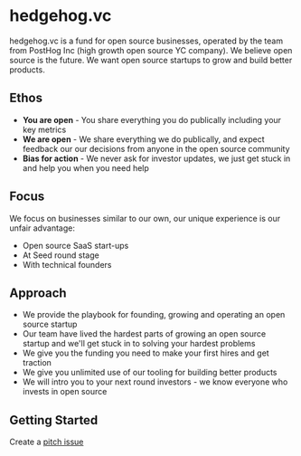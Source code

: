 # hedgehog.vc

hedgehog.vc is a fund for open source businesses, operated by the team from PostHog Inc (high growth open source YC company). We believe open source is the future. We want open source startups to grow and build better products.

## Ethos

* **You are open** - You share everything you do publically including your key metrics
* **We are open** - We share everything we do publically, and expect feedback our our decisions from anyone in the open source community
* **Bias for action** - We never ask for investor updates, we just get stuck in and help you when you need help

## Focus

We focus on businesses similar to our own, our unique experience is our unfair advantage:
* Open source SaaS start-ups
* At Seed round stage
* With technical founders

## Approach

* We provide the playbook for founding, growing and operating an open source startup
* Our team have lived the hardest parts of growing an open source startup and we'll get stuck in to solving your hardest problems
* We give you the funding you need to make your first hires and get traction
* We give you unlimited use of our tooling for building better products
* We will intro you to your next round investors - we know everyone who invests in open source

## Getting Started

Create a [pitch issue](https://github.com/PostHog/hedgehog.vc/issues/new?assignees=&labels=pitch&template=pitch.md&title=%5BPITCH%5D)
